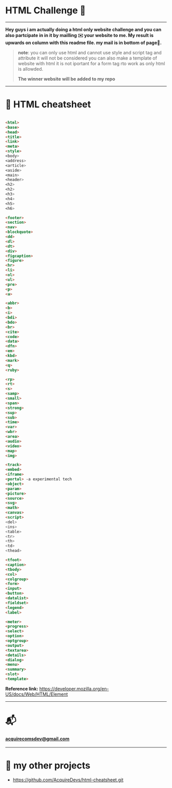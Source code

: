 # HTML Challenge 🏁

---

**Hey guys i am actually doing a html only website challenge and you can also partcipate in in it by mailling ✉️ your website to me. My result is upwards on column with this readme file. my mail is in bottom of page🔽.**

> **note**: you can only use html and cannot use style and script tag and attribute it will not be considered you can also make a template of website with html it is not iportant for a form tag rto work as only html is allowded.
>
> **The winner website will be added to my repo**

---

# 🚀 HTML cheatsheet

```html

<html>
<base>
<head>
<title>
<link>
<meta>
<style>
<body>
<address>
<article>
<aside>
<main>
<header>
<h2>
<h2>
<h3>
<h4>
<h5>
<h6>
```
```html
<footer>
<section>
<nav>
<blockquote>
<dd>
<dl>
<dt>
<div>
<figcaption>
<figure>
<hr>
<li>
<ol>
<ul>
<pre>
<p>
<a>
```
```html
<abbr>
<b>
<i>
<bdi>
<bdo>
<br>
<cite>
<code>
<data>
<dfn>
<em>
<kbd>
<mark>
<q>
<ruby>
```
```html
<rp>
<rt>
<s>
<samp>
<small>
<span>
<strong>
<sup>
<sub>
<time>
<var>
<wbr>
<area>
<audio>
<video>
<map>
<img>
```
```html
<track>
<embed>
<iframe>
<portal> -a experimental tech
<object>
<param>
<picture>
<source>
<svg>
<math>
<canvas>
<script>
<del>
<ins>
<table>
<tr>
<th>
<td>
<thead>
```
```html
<tfoot>
<caption>
<tbody>
<col>
<colgroup>
<form>
<input>
<button>
<datalist>
<fieldset>
<legend>
<label>
```
```html
<meter>
<progress>
<select>
<option>
<optgroup>
<output>
<textarea>
<details>
<dialog>
<menu>
<summary>
<slot>
<template>
```




**Reference link:** https://developer.mozilla.org/en-US/docs/Web/HTML/Element

---

# 📬

#### acquirecomsdev@gmail.com

---

# 📃 my other projects

- https://github.com/AcquireDevs/html-cheatsheet.git

